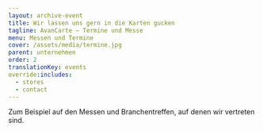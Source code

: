 ```yaml
---
layout: archive-event
title: Wir lassen uns gern in die Karten gucken
tagline: AvanCarte – Termine und Messe
menu: Messen und Termine
cover: /assets/media/termine.jpg
parent: unternehmen
order: 2
translationKey: events
override:includes:
  - stores
  - contact
---
```

Zum Beispiel auf den Messen und Branchentreffen, auf denen wir vertreten sind.
